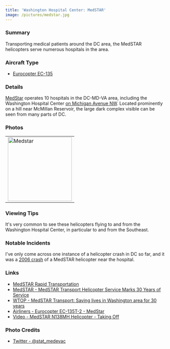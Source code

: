 ```yaml
---
title: 'Washington Hospital Center: MedSTAR'
image: /pictures/medstar.jpg
---
```


### Summary

Transporting medical patients around the DC area, the MedSTAR helicopters serve numerous hospitals in the area.  

### Aircraft Type
* [Eurocopter EC-135](https://en.wikipedia.org/wiki/Eurocopter_EC135)


### Details

[MedStar](https://en.wikipedia.org/wiki/MedStar_Health) operates 10 hospitals in the DC-MD-VA area, including the Washington Hospital Center [on Michigan Avenue NW](https://goo.gl/maps/v59v6w4Qfe82).  Located prominently on a hill near McMillan Reservoir, the large dark complex visible can be seen from many parts of DC.

### Photos 

<table style="width:100%">
  <tr>
        <td><img src="https://helicoptersofdc.com/pictures/medstar.jpg" alt="Medstar" width="200"></td>
    </tr>
  </table>

### Viewing Tips 

It's very common to see these helicopters flying to and from the Washington Hospital Center, in particular to and from the Southeast.  

### Notable Incidents 

I've only come across one instance of a helicopter crash in DC so far, and it was a [2006 crash](https://www.ntsb.gov/news/press-releases/Pages/Update_on_NTSB_Investigation_of_EMS_Helicopter_Crash_in_Washington_DC.aspx) of a MedSTAR helicopter near the hospital.  

### Links

* [MedSTAR Rapid Transportation](https://www.medstarwashington.org/our-services/medstar-heart-vascular-institute/treatments/medstar-rapid-transportation/)
* [MedSTAR - MedSTAR Transport Helicopter Service Marks 30 Years of Service](https://www.medstarwashington.org/news/2013/07/03/medstar-transport-helicopter-service-marks-30-years-of-service/)
* [WTOP - MedSTAR Transport: Saving lives in Washington area for 30 years](https://wtop.com/news/2013/07/medstar-transport-saving-lives-in-washington-area-for-30-years/slide/1/)
* [Airliners -  Eurocopter EC-135T-2 - MedStar](https://www.airliners.net/photo/MedStar/Eurocopter-EC-135T-2/1166869)
* [Video - MedSTAR N138MH Helicopter - Taking Off](https://www.youtube.com/watch?v=5-bcVnGj6B4)

### Photo Credits
* [Twitter - @stat_medevac](https://twitter.com/stat_medevac/status/817390049927036928)
